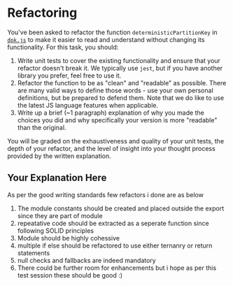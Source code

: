 # Refactoring

You've been asked to refactor the function `deterministicPartitionKey` in [`dpk.js`](dpk.js) to make it easier to read and understand without changing its functionality. For this task, you should:

1. Write unit tests to cover the existing functionality and ensure that your refactor doesn't break it. We typically use `jest`, but if you have another library you prefer, feel free to use it.
2. Refactor the function to be as "clean" and "readable" as possible. There are many valid ways to define those words - use your own personal definitions, but be prepared to defend them. Note that we do like to use the latest JS language features when applicable.
3. Write up a brief (~1 paragraph) explanation of why you made the choices you did and why specifically your version is more "readable" than the original.

You will be graded on the exhaustiveness and quality of your unit tests, the depth of your refactor, and the level of insight into your thought process provided by the written explanation.

## Your Explanation Here
As per the good writing standards few refactors i done are as below
1. The module constants should be created and placed outside the export since they are part of module
2. repeatative code should be extracted as a seperate function since following SOLID principles
3. Module should be highly cohessive 
4. multiple if else should be refactored to use either ternanry or return statements
6. null checks and fallbacks are indeed mandatory
5. There could be further room for enhancements but i hope as per this test session these should be good :)